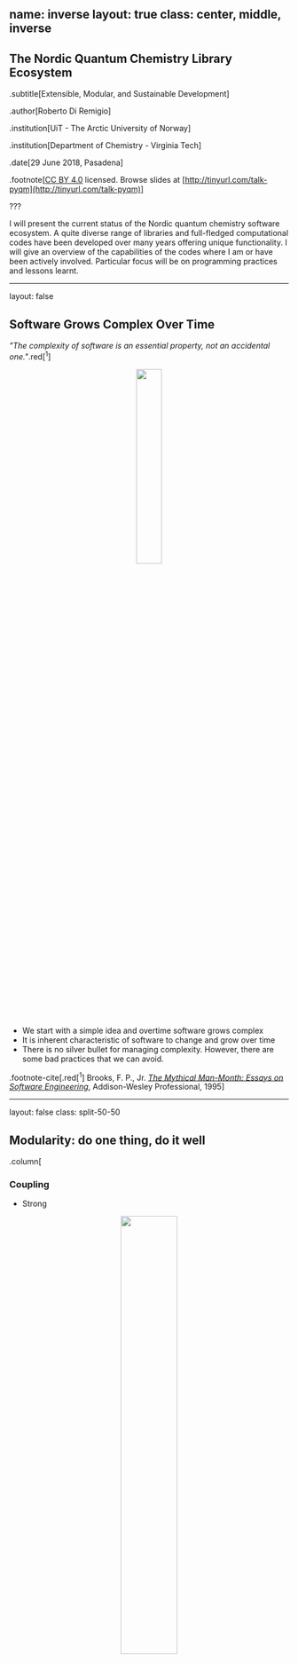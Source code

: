 name: inverse
layout: true
class: center, middle, inverse
---
## The Nordic Quantum Chemistry Library Ecosystem

.subtitle[Extensible, Modular, and Sustainable Development]

.author[Roberto Di Remigio]

.institution[UiT - The Arctic University of Norway]

.institution[Department of Chemistry - Virginia Tech]

.date[29 June 2018, Pasadena]

.footnote[[CC BY 4.0](https://creativecommons.org/licenses/by/4.0/) licensed.
Browse slides at [http://tinyurl.com/talk-pyqm](http://tinyurl.com/talk-pyqm)]

???

I will present the current status of the Nordic quantum chemistry software ecosystem.
A quite diverse range of libraries and full-fledged computational codes have been developed over
many years offering unique functionality.
I will give an overview of the capabilities of the codes where I am or have been actively involved.
Particular focus will be on programming practices and lessons learnt.

---

layout: false

## Software Grows Complex Over Time

_"The complexity of software is an essential property, not an accidental one."_.red[<sup>1</sup>]

<p style="text-align:center;"><img src="images/complex-machine.jpg" style="width: 30%"></p>
<p style="clear: both;">

- We start with a simple idea and overtime software grows complex
- It is inherent characteristic of software to change and grow over time
- There is no silver bullet for managing complexity. However, there are some bad practices that we can avoid.

.footnote-cite[.red[<sup>1</sup>] Brooks, F. P., Jr. [_The Mythical Man-Month: Essays on Software Engineering_](http://worrydream.com/refs/Brooks-NoSilverBullet.pdf), Addison-Wesley Professional, 1995]

---

layout: false
class: split-50-50

## Modularity: do one thing, do it well

.column[
### Coupling
- Strong
<p style="text-align:center;"><img src="images/strong-coupling.svg" style="width: 45%"></p>
- .red[Loose]
<p style="text-align:center;"><img src="images/loose-coupling.svg" style="width: 45%"></p>
]
.column[
### Cohesion
- Low
<p style="text-align:center;"><img src="images/low-cohesion.svg" style="width: 15%"></p>
- .red[High]
<p style="text-align:center;"><img src="images/high-cohesion.svg" style="width: 10%"></p>
]
<p style="clear: both;">

.footnote-cite[Reproduced, with modifications, from [Library design the hard way](http://cicero.xyz/v2/remark/github/bast/talk-library-design/master/talk.mkd/#1) ]

???

- Coupling
    - Assemble/deassemble/reassemble
    - Reason about/understand the code

- Low cohesion: difficult to maintain, test, reuse, or even understand
    - Non-cohesive code has unnecessary dependencies
    - Swiss army knife modules

- High cohesion: associated with robustness, reliability, reusability, and understandability
    - Do one thing only and do it well
    - API of cohesive code changes less over time
    - Power of the Unix command line is a set of highly cohesive tools
    - Microservices

---

layout: false
class: split-50-50

## Application Programming Interfaces to the Rescue

From [Wikipedia](https://en.wikipedia.org/wiki/Application_programming_interface):
_In computer programming, an __application programming interface__ (__API__) is
a set of subroutine definitions, protocols, and tools for building software and
applications._

.column[
<p style="text-align:left;"><img src="images/hypnotoad-api.gif" style="width: 90%;"/></p>
<p style="clear: both;">
]
.column[
* __Encapsulation__ decide what others should know
* __Development history__ know your past
* __Documentation__ let others know what you can do
* __Versioning__ where are we at?
* __Testing__ did you mess up?
* __Building__ can it stand on its own feet?
* __Deploying__ get it out in the open!
]

???

### Encapsulation

- Hide internals by language or by convention
- Interface exposed in a separate file
- Expose the **what**, hide the **how**

### Development history

- Decouple the development history
- Each unit should have its own Git history/repository

### Documentation

- Separate the **what it can do** from **how is it implemented**
- Documented **application programming interface** (API)
- Versioned API ([semantic](http://semver.org) or [sentimental](http://sentimentalversioning.org)
  or [romantic](https://github.com/jashkenas/backbone/issues/2888#issuecomment-29076249) versioning)

### Testing

- Sharpens interfaces
- Exposes coupling and cohesion

### Building and deploying

- Prerequisite for testable on its own
- Suitable distribution mechanisms

---

## Purity

- Pure functions have no notion of state: They take input values and return
  values
- Given the same input, a pure function *always* returns the same value

<img src="images/bugbarrier.jpg" style="width: 40%;" align="right"/>

- Pure functions _are_ data. They do not have side effects
- Pure functions are easy to
    - Test
    - Understand
    - Reuse
    - Parallelize
    - Simplify
    - Refactor
    - Optimize

.footnote-cite[Reproduced from [Complexity in software development by Jonas Juselius](https://github.com/scisoft/complexity)]

---

## Composition

- Build complex behavior from simple components
- We can reason about the components and the composite
- Composition is key to managing complexity
- Modularity does not imply simplicity, but is enabled by it

<img src="images/knit_vs_lego.jpg" style="width: 100%;"/>


.footnote-cite[Slide taken from [Complexity in software development by Jonas Juselius](https://github.com/scisoft/complexity)]

---

## Overview of the Nordic infrastructure

<p style="text-align:center;"><img src="images/codes+capabilities.png" style="width: 100%"></p>
<p style="clear: both;">

???

### Programs

- DALTON
- LSDALTON
- MRChem

### Libraries

- XCFun
- XCInt
- libtaylor
- PCMSolver
- Getkw
- MRCPP

---

## Overview of the Nordic infrastructure

<p style="text-align:center;"><img src="images/codes+capabilities+libraries.png" style="width: 100%"></p>
<p style="clear: both;">

---

## Overview of the Nordic infrastructure

<p style="text-align:center;"><img src="images/codes+capabilities+discuss.png" style="width: 100%"></p>
<p style="clear: both;">

---

layout: false
class: split-50-50

## XCFun: Arbitrary Order Derivatives of XC Functionals.red[<sup>2</sup>]

.column[
<p style="text-align:left;"><img src="images/pcm_openrsp.png" style="width: 70%"></p>
<p style="clear: both;">
]
.column[
XCFun uses **forward-mode AD**:

- Code on GitHub: [dftlibs/xcfun](https://github.com/dftlibs/xcfun)
- Read the docs! [xcfun.readthedocs.io](https://xcfun.readthedocs.io)
]
<p style="clear: both;">

Energy-like contributions
`$$
  \epsilon_{\mathrm{xc}}(\mathbf{r}) = \epsilon_{\mathrm{xc}}(n(\mathbf{r}), \nabla n(\mathbf{r})\cdot \nabla n(\mathbf{r})) 
             = \epsilon_{\mathrm{xc}}(n(\mathbf{r}), Z(\mathbf{r}))
$$`

Fock-like contributions
`$$
  f_{\mathrm{xc};\kappa\lambda}(\mathbf{r}) = \textcolor{red}{u(\mathbf{r})}\Omega_{\kappa\lambda}(\mathbf{r}) + 
      2\textcolor{blue}{\mathbf{v}(\mathbf{r})}\cdot\nabla\Omega_{\kappa\lambda}(\mathbf{r})
$$`

.footnote-cite[.red[<sup>2</sup>] Ekström, U.; Visscher, L.; Bast, R.; Thorvaldsen, A. J.; Ruud, K. _J. Chem. Theory Comput._ (2010), __6__, 1971]

???

Alternatives:
- Manual differentiation: tedious and error-prone to high orders
- Symbolic differentiation: manual verification, numerical stability?
- Automatic differentiation. Once the function is implemented, we have access to its derivatives.
  Derivatives can be expected to have the same numerical accuracy and the calculation is stable, if
  computation of the function itself is stable.

---

## XCFun: Arbitrary Order Derivatives of XC Functionals.red[<sup>*</sup>]

Prefactors $\textcolor{red}{u(\mathbf{r})}$ and $\textcolor{blue}{\mathbf{v}(\mathbf{r})}$

`$$
  \begin{align}
  \text{Unperturbed:}\quad & u = d_{1,0},\,\, \mathbf{v} = d_{0, 1}\nabla n \\
  \text{1st order:}\quad & u^{b} = d^{b}_{1,0},\,\, \mathbf{v}^{b} = d^{b}_{0, 1}\nabla n + d_{0, 1}\nabla n^{b} \\
  \text{2nd order:}\quad & u^{bc} = d^{bc}_{1,0},\,\, \mathbf{v}^{bc} = d^{bc}_{0, 1}\nabla n + d^{b}_{0, 1}\nabla n^{c} + d^{c}_{0, 1}\nabla n^{b} \\
  \text{3nd order:}\quad & u^{bcd} = d^{bcd}_{1,0},\,\, \mathbf{v}^{bcd} = d^{bcd}_{0, 1}\nabla n + d^{bc}_{0, 1}\nabla n^{d} + d^{bd}_{0, 1}\nabla n^{c} \\
   &+d^{cd}_{0, 1}\nabla n^{b} + d^{b}_{0, 1}\nabla n^{cd} + d^{c}_{0, 1}\nabla n^{bd} + d^{d}_{0, 1}\nabla n^{bc}
  \end{align}
$$`

`$$
  \begin{align}
  d_{i, j} &= \left(\frac{\partial}{\partial n}\right)^{i} \left(\frac{\partial}{\partial Z}\right)^{j} \epsilon_{\mathrm{xc}} \\
  d^{b_1 b_2\cdots b_N}_{i, j} &= \left( \frac{\mathrm{d}^{N}}{\mathrm{d}\varepsilon_{b_1}\mathrm{d}\varepsilon_{b_2} \cdots \mathrm{d}\varepsilon_{b_N}} \right) d_{i, j} \quad
  \text{e.g.}\,\, d^{b}_{i, j} = d_{i+1, j} n^b + d_{i,j+1}Z^{0,b}
  \end{align}
$$`

.footnote-cite[.red[<sup>*</sup>] Easily extended to spin-polarized DFT and GIAOs.]

---

## Using XCFun.red[<sup>*</sup>]

```cpp
// Set up functional
xc_functional fun = xc_new_functional();
xc_set(fun, "blyp", 0.9);
xc_set(fun, "pbec", 0.1);
// Input densities: na, nb, ga_x, ga_y, ga_z, gb_x, gb_y, gb_z
std::vector<double> d_elements{1, 2.1, 1.1, 1.2, 1.3, 1.4, 1.5, 1.6};
// Set up evaluation
xc_user_eval_setup(fun // Functional
                  , 1  // Derivative order
                  , 1  // Functional type: GGA
                  , 2  // Density type: alpha and beta
                  , 1  // Derivative mode: partial derivatives
                  , 0  // Laplacian? No
                  , 0  // Kinetic energy density? No
                  , 0  // Current density? No
                  , 1  // Explicit partial derivatives? Yes
                  );
// Set up output vector
int nout = xc_output_length(fun);
std::vector<double> output(nout);
xc_eval(fun, d_elements.data(), output.data());
xc_free_functional(fun);
```

.footnote-cite[.red[<sup>*</sup>] Full example available on [GitHub](https://github.com/dftlibs/xcfun).]

---

## Using XCFun

1. Get the code on GitHub and build it
```bash
git clone git@github.com:dftlibs/xcfun.git
cd xcfun
cmake -H. -Bbuild -DXCFun_XC_MAX_ORDER=6 \
                  -DCMAKE_INSTALL_PREFIX=$HOME/Software/xcfun
cmake --build build
cmake --build build --target test
cmake --build build --target install
```

2. Build the sample with CMake
```bash
cmake -H. -Bbuild_sample -DXCFun_DIR=$HOME/Software/xcfun/share/cmake/XCFun
```
3. Results
```bash
E = -3.271
E_na = -1.18765
E_nb = -1.46682
E_ga_x = -0.00617626  E_gb_x = -0.00335216
E_ga_y = -0.00674604  E_gb_y = -0.00358508
E_ga_z = -0.00731581  E_gb_z = -0.003818
```

---

layout: false
class: split-50-50

## libtaylor: Forward-Mode AD with Operator Overloading.red[<sup>*</sup>]

Automatic differentiation
- Computes a function and its derivatives at given points
- **Is not** numerical differentiation
- **Is not** automated symbolic differentiation

.column[
<p style="text-align:left;"><img src="images/ForwardAccumulationAD.png" style="width: 95%"></p>
<p style="clear: both;">
]
.column[
<p style="text-align:right;"><img src="images/ReverseAccumulationAD.png" style="width: 50%"></p>
<p style="clear: both;">
]

Advantages:
- Only need to code the function
- Derivative computation to same numerical accuracy as function

.footnote-cite[.red[<sup>*</sup>] Figures from [Wikipedia article on AD](https://en.wikipedia.org/wiki/Automatic_differentiation).]

---

layout: false
class: split-50-50

Truncated Taylor expansion: polynomial of degree $D$ in $V$ variables
`$$
\mathcal{T}_{V,D}(\mathbf{x}) = \sum_{|\alpha| = 0}^{D} \textcolor{green}{\frac{1}{\alpha!}\left. \partial^{\alpha}f \right|_{\mathbf{x}_0}}(\mathbf{x}-\mathbf{x}_0)^{\alpha}
$$`

- New _parametrized_ type, holding the Taylor coefficients

```c++
template <typename T, int V, int D> class taylor;
```
- _Overload_ operators and elementary functions

```C++
template <typename T, int Nvar, int Ndeg>
static taylor<T, Nvar, Ndeg> pow(const taylor<T, Nvar, Ndeg> & t, int n) {
  if (n > 0) {
    taylor<T, Nvar, Ndeg> res = t;
    while (n-- > 1)
      res *= t;
    return res;
  } else if (n < 0) {
    return 1 / pow(t, -n);
  } else {
    taylor<T, Nvar, Ndeg> res(1);
    return res;
  }
}
```

???

We replace all "scalars" with finite-order Taylor polynomials.

---

layout: false
class: split-50-50

## AD in action with libtaylor.red[<sup>*</sup>]

.column[
`$$
f(x, y) = \sin(\ln(7x) + \exp(y)) + 9
$$`
]
.column[
```c++
template <typename T> 
T f(const T & x, const T & y) {
  return sin(log(7 * x) + exp(y)) + 9;
}
```
]

Evaluate gradient and Hessian for $x=\mathrm{e}$ and $y=\pi$
```c++
taylor<double, 2, 2> x, y;
x[0] = M_E;
x[1] = 1.0;
y[0] = M_PI;
y[2] = 1.0;
taylor<double, 2, 2> second_order = f(x, y);
second_order.deriv_facs();
std::cout << "Derivatives (grevlex)\n" << second_order << std::endl;
```

```bash
Derivatives (grevlex)
{9.8156556347, 0.212832130624, 13.3877633973, -0.188683551623, -6.94366424379, -423.389022767}
```

.footnote-cite[.red[<sup>*</sup>] Code on GitHub [https://github.com/uekstrom/libtaylor](https://github.com/uekstrom/libtaylor)]

---

## PCMSolver: An API for the Polarizable Continuum Model.red[<sup>7</sup>]

<p style="text-align:center;"><img src="images/pcmsolver-scheme.png" style="width: 60%"></p>
<p style="clear: both;">

.footnote-cite[.red[<sup>7</sup>] Di Remigio, R.; Steindal, A. H.; Mozgawa, K.; Weijo, V.; Cao, H.; Frediani, L. [arXiv [physics.chem-ph]](https://arxiv.org/abs/1804.05895), (2018)]


???

- Coupling
    - Assemble/deassemble/reassemble
    - Reason about/understand the code

- Low cohesion: difficult to maintain, test, reuse, or even understand
    - Non-cohesive code has unnecessary dependencies
    - Swiss army knife modules

- High cohesion: associated with robustness, reliability, reusability, and understandability
    - Do one thing only and do it well
    - API of cohesive code changes less over time
    - Power of the Unix command line is a set of highly cohesive tools
    - Microservices

---
layout: false
class: split-60-40

## QM/Continuum.red[<sup>2</sup>]

- Use **quantum** and **classical** physics together
  * quantum for chemically relevant subsystem
  * _continuum dielectric_ for the environment

.column[
.red[Pros]
- **Exact** electrostatics
- Self-consistent polarization
- Statistically averaged _by construction_

.red[Cons]
- **No** chemical detail in the environment
- Dispersion and repulsion approximate
]
.column[
<p style="text-align:right;"><img src="images/pyridine_Continuum.png" style="width: 40%"></p>
<p style="clear: both;">
]

.footnote-cite[.red[<sup>2</sup>] Tomasi, J.; Mennucci, B.; Cammi, R. _Chem. Rev._ (2005), __105__, 2999]

???

---
layout: false
class: split-60-40

## QM/Continuum: The Polarizable Continuum Model.red[<sup>2</sup>]

.column[
### Transmission problem
`$$
  \begin{align}
  L_\mathrm{i} u &= \nabla^2 u = -4\pi\rho \,\, \text{in}\,\, \Omega_\mathrm{i} \label{eq:internal} \\
  L_\mathrm{e} u &= 0 \,\, \text{in}\,\, \Omega_\mathrm{e} \label{eq:external} \\
  [u](\mathbf{s}) &= u_\mathrm{e} - u_\mathrm{i} = 0 \,\, \text{on}\,\, \Gamma
  \label{eq:trace-jump} \\
[\partial_L u](\mathbf{s}) &= \partial_{L_\mathrm{e}} u - \partial_{L_\mathrm{i}} u = 0 \,\, \text{on}\,\, \Gamma \label{eq:conormal-jump} \\
|u(\mathbf{r})| &\leq C \|\mathbf{r} \|^{-1} \,\,\text{for}\,\,\| \mathbf{r} \|\rightarrow\infty
\label{eq:radiation}
\end{align}
$$`
]
.column[
<p style="text-align:right;"><img src="images/alanine.svg" style="width: 40%"></p>
<p style="clear: both;">
]

.footnote-cite[.red[<sup>2</sup>] Tomasi, J.; Mennucci, B.; Cammi, R. _Chem. Rev._ (2005), __105__, 2999]

???

- Replace environment with continuum \\(\varepsilon\\)
- Create cavity in continuum \\(\Omega_i\\)
- Vacuum inside cavity \\(\varepsilon=1\\)
- Solute charge density _entirely_ in \\(\Omega_i\\)

- Model the solvent as a polarizable dielectric continuum
- Parameters for the definition of the boundary, i.e. the cavity
- Parameters describing the solvent: permittivity (static and optical)
- Notice that the solvent parameters are, _by definition_, averaged!
- \\(L_\star\\) are elliptic differential operators
- Trace operators are the extension of the concept of restriction of a function
  over a boundary to generalized functions in Sobolev space
- Conormal derivative extends the notion of a normal derivative to functions in
  Sobolev spaces
- \\(\sigma(\mathbf{s})\\) is called the apparent surface charge (ASC)

* \\(L_\star\\) are elliptic differential operators
* Dirichlet condition: \\([u] (\mathbf{s})\\)
* Neumann condition: \\([\partial_L u] (\mathbf{s})\\)

---
## Mathematics of PCM.red[<sup>3</sup>]

- Define the .red[reaction potential]
`$$
 u(\mathbf{r}) = \color{Blue}{\varphi(\mathbf{r})} + \color{Red}{\xi(\mathbf{r})}
 = \int_C \mathop{}\!\mathrm{d}\mathbf{r}^\prime \frac{\color{Blue}{\rho(\mathbf{r}^\prime)}}{|\mathbf{r} - \mathbf{r}^\prime|} +
  \int_{\partial C} \mathop{}\!\mathrm{d}\mathbf{s} \frac{\color{Red}{\sigma(\mathbf{s})}}{|\mathbf{r} - \mathbf{s}|}
$$`

- .red[Apparent surface charge (ASC)]
`$$
\color{Green}{\mathcal{T}}\color{Red}{\sigma(\mathbf{s})} = -\color{Green}{\mathcal{R}}\color{Blue}{\varphi(\mathbf{s})}
$$`

- Green's functions for \\(L_\star\\) define integral operators

`$$
 \begin{align}
  (\color{Green}{\mathcal{S}_\star} f)(\mathbf{s}) &=
\int_{\partial C} \mathop{}\!\mathrm{d}\mathbf{s}^\prime \color{Green}{G_\star(\mathbf{s}, \mathbf{s}^\prime)}f(\mathbf{s}^\prime) \\
  (\color{Green}{\mathcal{D}_\star} f)(\mathbf{s}) &=
\int_{\partial C} \mathop{}\!\mathrm{d}\mathbf{s}^\prime [\partial_{L_\star}^\prime\color{Green}{G_\star(\mathbf{s}, \mathbf{s}^\prime)}]f(\mathbf{s}^\prime) \\
  (\color{Green}{\mathcal{D}^\dagger_\star} f)(\mathbf{s}) &=
\int_{\partial C} \mathop{}\!\mathrm{d}\mathbf{s}^\prime [\partial_{L_\star}\color{Green}{G_\star(\mathbf{s}, \mathbf{s}^\prime)}]f(\mathbf{s}^\prime)
 \end{align}
$$`

.footnote-cite[.red[<sup>3</sup>] Cancès, E.; Mennucci, B. _J. Math. Chem._ (1998), __23__, 309]

???

- We've transformed a boundary value problem (BVP) into a boundary integral equation (BIE)
- Integral operators are defined in terms of traces and conormal derivatives
- The integral operators have well-defined mapping properties between Sobolev
  spaces of fractional order
- Knowledge of the Green's functions inside and outside the cavity is key to
  the method

---
layout: false
class: split-70-30

## Boundary Element Method and PCM.red[<sup>4</sup>]

.column[
Solution by a boundary element method (BEM)

* Cavity of interlocking, atom-centered spheres
* \\(N_\mathrm{ts}\\) finite elements on the cavity boundary
* Form boundary integral operators
`$$
 \color{Green}{\mathbf{T}}\color{Red}{\mathbf{q}} = - \color{Green}{\mathbf{R}}\color{Blue}{\mathbf{v}}
$$`
* Solve linear system
]
.column[
<p style="text-align:right;"><img src="images/benzene_GePol.png" style="width: 30%"></p>
<p style="clear: both;">
]

- Similar equation for IEF-PCM, isotropic PCM and COSMO
- _Independent_ of QM method!

.footnote-cite[.red[<sup>4</sup>] Ern, A; Guermond, J.-L. _Theory and Practice of Finite Elements_, Springer, 2004]

???

- _Galerkin_ or _collocation_ method
- Direct inversion or iterative solver

## PCMSolver: An API for the PCM

- Capabilities
  * Traditional collocation solvers
  * Isotropic and anisotropic Green's functions
  * Wavelet solvers (_unreleased_)
  * Real-time solvers (_in progress_)

- Build system
  * [CMake](https://cmake.org/) _via_ [Autocmake](http://autocmake.readthedocs.io/en/latest/)
  * Static and shared libraries available

- API
  * Pure C for interoperability
  * Fortran bindings built on-demand

## PCMSolver: An API for the PCM

- Testing
  * Unit tests with [Catch](https://github.com/philsquared/Catch) C++ framework
  * _Continuous integration_ (CI) on [Travis](https://travis-ci.org/)

- Release process
  * Public repo on [GitHub](https://github.com/PCMSolver/pcmsolver)
  * Precompiled library served on [Anaconda cloud](https://anaconda.org/psi4/pcmsolver)

- Documented
  * Doxygen for _in-code_ documentation
  * Sphinx for users and programmers documentation
  * Served on [ReadTheDocs](https://readthedocs.org/)

---
layout: false

## One PCM to rule them all

<p style="text-align:center;"><img src="images/pcmsolver-scheme.png" style="width: 60%"></p>
<p style="clear: both;">

???

### Currently interfaced programs

- DALTON
- LSDALTON
- Psi4
- DIRAC
- ReSpect
- KOALA
- MADNESS

### What's in it for us?

- Separation of concerns
- Leveraging functionality


## Interfaces to QM programs

- DALTON (w/ A. H. Steindal, K. Ruud, M. Ringholm _et al._)
  * HF and DFT up to linear electric response properties
  * Interfaced also to open-ended response code (only electric)
  * Status: **unreleased**

- LSDALTON (w/ S. S. Reine)
  * HF and DFT up to linear electric response properties
  * Status: **released**

- Psi4 (w/ T. Daniel Crawford, A. Simmonett, L. A. Burns)
  * HF and DFT
  * Status: **released**

- DIRAC (w/ T. Saue)
  * 4-component, Kramers restricted, HF and DFT up to linear static electric response properties
  * Status: **released**

- ReSpect (w/ M. Repisky, S. Komorowsky, K. Ruud, S. Pipolo)
  * 4-component, Kramers restricted and unrestricted HF and DFT
  * Real-time propagation _in progress_
  * Status: **unreleased**

- KOALA (w/ S. Höfener)
  * Subsystem DFT up to linear electric response properties
  * Status: **unreleased**

---

## Using PCMSolver

- Loosely coupled
- Highly cohesive

```Fortran
! Initialize PCMSolver
! --------------------
! 1. Generate cavity and BEM solver
pcm_context = pcmsolver_new(...)
! 2. Get cavity points, needed to compute MEP
call pcmsolver_get_centers(pcm_context, ...)

! SCF Cycle
! ---------
! 1. Set surface function with MEP@cavity
call pcmsolver_set_surface_function(pcm_context, ...)
! 2. Compute ASC given the MEP
call pcmsolver_compute_asc(pcm_context, ...)
! 3. Get values of ASC@cavity from surface function
call pcmsolver_get_surface_function(pcm_context, ...)
! 4. Compute polarization energy from MEP/ASC pair
energy = pcmsolver_compute_polarization_energy(pcm_context, ...)
! Clean up API context
call pcmsolver_delete(pcm_context)
```
---

<p style="text-align:left;"><img src="images/library_structure.png" style="width: 100%"></p>
<p style="clear: both;">

???

[Context-aware](https://github.com/bast/context-api-example) API
  * Confine state to module
  * Multiple contexts possible
  * Operations require context
  * Enforce namespacing by convention
  * `get` and `set` functions

[Surface functions](http://pcmsolver.readthedocs.io/en/latest/users/interfacing.html#how-pcmsolver-handles-potentials-and-charges-surface-functions)
  * PCM \\(\Leftrightarrow\\) functions defined on cavity surface
  * Function label + function data = surface function
  * Map of labels and data

```Fortran
use, intrinsic :: iso_c_binding
use pcmsolver
type(c_ptr) :: pcm_context
character(kind=c_char, len=1) :: mep_lbl(7) =  &
                                 (/'N', 'u', 'c', 'M', 'E', 'P', c_null_char/)
character(kind=c_char, len=1) :: asc_lbl(7) =  &
                                 (/'N', 'u', 'c', 'A', 'S', 'C', c_null_char/)
real(c_double), allocatable :: grid(:), mep(:), asc(:)
integer(c_int) :: irrep
integer(c_int) :: grid_size, irr_grid_size
real(c_double) :: energy

pcm_context = pcmsolver_new(PCMSOLVER_READER_OWN,           &
                            nr_nuclei, charges, coordinates, &
                            symmetry_info, host_input)

call pcmsolver_print(pcm_context)
grid_size = pcmsolver_get_cavity_size(pcm_context)
irr_grid_size = pcmsolver_get_irreducible_cavity_size(pcm_context)
allocate(grid(3*grid_size))
grid = 0.0d0
call pcmsolver_get_centers(pcm_context, grid)

allocate(mep(grid_size))
mep = 0.0d0
mep = nuclear_mep(nr_nuclei, charges, &
                  reshape(coordinates, (/ 3, nr_nuclei /)), &
                  grid_size, reshape(grid, (/ 3, grid_size /)))
call pcmsolver_set_surface_function(pcm_context, grid_size, mep, mep_lbl)
irrep = 0
call pcmsolver_compute_asc(pcm_context, mep_lbl, asc_lbl, irrep)
allocate(asc(grid_size))
asc = 0.0d0
call pcmsolver_get_surface_function(pcm_context, grid_size, asc, asc_lbl)
energy = pcmsolver_compute_polarization_energy(pcm_context, mep_lbl, asc_lbl)
```

---
layout: false

## Extensible
### New Challenges! New Methods! New Software?!?

<p style="text-align:center;"><img src="images/yoda-future-once.gif" style="width: 100%;"/></p>
<p style="clear: both;">

???

- New modelling challenges require new (or improved) methods and new (or
  improved) software implementations.
- Software cannot be rewritten from scratch every time, we need to have
  _extensible_ architectures

---
layout: false

## Modular
### Do One Thing, Do It Well
<p style="text-align:center;"><img src="images/lego-once.gif" style="width: 100%"></p>
<p style="clear: both;">

???

- Fast-paced development cycles can only occur within a clear software structure
- Delimit capabilities, concerns, results
- Modularity can help create such a structure
- A LEGO-like structure can enhance our capabilities to reason about complex software workflows.
- Assemble, de-assemble, re-assemble is easier with standalone modules.

---
layout: false

## Sustainable
### Software Reuse for a Better Life

<p style="text-align:center;"><img src="images/reinvent-wheel.gif" style="width: 100%;"/></p>
<p style="clear: both;">

.footnote-cite[Source: [IBM Big Data & Analytics Hub](http://www.ibmbigdatahub.com/blog/dont-reinvent-wheel-increase-productivity-strategic-reuse)]

???

- Reinventing the wheel is bad
- Build small, well-documented software components
- Reuse components in different contexts

---
layout: false

## Viral!
### Software Development Is Essential to Quantum Chemistry
<p style="text-align:center;"><img src="images/viral.svg" style="width: 100%"></p>
<p style="clear: both;">

???

- Software development in essential to quantum chemistry.
- Software architecture must allow fast development of new methods. We want to
  solve physical problems, not software engineering problems.
- The central tenet of the scientific method is reproducibility. Our work is
  based on models and their computer simulation, these must be reproducible
  too.red[<sup>1</sup>]

.footnote-cite[.red[<sup>1</sup>] Hatton, L.; Warr, G. [arXiv [q-bio.QM]](https://arxiv.org/abs/1608.06897), (2016)]


---
layout: false

## Acknowledgements

__Radovan Bast__ .cite[University of Tromsø]

__Luca Frediani__ .cite[Hylleraas Centre, University of Tromsø]

__T. Daniel Crawford__ .cite[Virginia Tech]

__Lori A. Burns__ .cite[Georgia Tech]

<p style="text-align:center;"><img src="images/NFR-logo.png" style="width: 80%"></p>
<p style="clear: both;">

---
layout: false

## Commercial #1

Pre-registration [**now open!**](http://istcp-2019.org)

<p style="text-align:center;"><img src="images/istcp-2019.png" style="width: 100%"></p>
<p style="clear: both;">

---
layout: false

## Commercial #2

Coming soon...

<p style="text-align:center;"><img src="images/cmake-cookbook.png" style="width: 50%"></p>
<p style="clear: both;">

---
name: last-page
template: inverse

# Thanks for your attention!

<p style="text-align:center;"><img src="images/shoot.gif" style="width: 50%"></p>
<p style="clear: both;">

Slideshow created using [remark] and served using [cicero]

Slides available on [GitHub](https://github.com/robertodr/talk-pyqm)

Browse slides at [http://tinyurl.com/talk-pyqm](http://tinyurl.com/talk-pyqm)

[remark]: https://github.com/gnab/remark
[cicero]: https://github.com/bast/cicero

